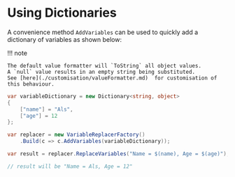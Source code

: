 # Using Dictionaries

A convenience method `AddVariables` can be
used to quickly add a dictionary of variables as shown below:

!!! note

    The default value formatter will `ToString` all object values.
    A `null` value results in an empty string being substituted.
    See [here](./customisation/valueFormatter.md)  for customisation of this behaviour.

```csharp { data-fiddle="644uxQ" }
var variableDictionary = new Dictionary<string, object>
{
    ["name"] = "Als",
    ["age"] = 12
};

var replacer = new VariableReplacerFactory()
    .Build(c => c.AddVariables(variableDictionary));

var result = replacer.ReplaceVariables("Name = $(name), Age = $(age)");

// result will be "Name = Als, Age = 12"
```